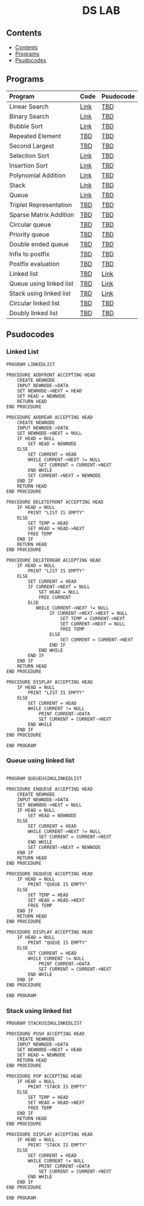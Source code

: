 <h1 align="center">DS LAB</h1>

## Contents
- [Contents](#contents)
- [Programs](#programs)
- [Psudocodes](#psudocodes)

## Programs
| Program | Code | Psudocode |
| :--- | :--- | :--- |
| Linear Search | [Link](https://github.com/csc-mec/DS_LAB/blob/main/linear_search.c) | [TBD](#linear-search) |
| Binary Search | [Link](https://github.com/csc-mec/DS_LAB/blob/main/binary_search.c) | [TBD](#binary-search) |
| Bubble Sort | [Link](https://github.com/csc-mec/DS_LAB/blob/main/bubble_sort.c) | [TBD](#bubble-sort) |
| Repeated Element | [TBD]() | [TBD](#repeated-element) |
| Second Largest | [TBD]() | [TBD](#second-largest) |
| Selection Sort | [Link](https://github.com/csc-mec/DS_LAB/blob/main/selection_sort.c) | [TBD](#selection-sort) |
| Insertion Sort | [Link](https://github.com/csc-mec/DS_LAB/blob/main/InsertionSort.c)| [TBD](#insertion-sort) |
| Polynomial Addition | [Link](https://github.com/csc-mec/DS_LAB/blob/main/polynomial_add.c) | [TBD](#polynomial-addition) |
| Stack | [Link](https://github.com/csc-mec/DS_LAB/blob/main/stack.c) | [TBD](#stack) |
| Queue | [Link](https://github.com/csc-mec/DS_LAB/blob/main/queue.c) | [TBD](#queue) |
| Triplet Representation | [TBD]() | [TBD](#triplet-representation) |
| Sparse Matrix Addition | [TBD]() | [TBD](#sparse-matrix-addition) |
| Circular queue | [TBD]() | [TBD](#circular-queue) |
| Priority queue | [TBD]() | [TBD](#priority-queue) |
| Double ended queue | [TBD]() | [TBD](#double-ended-queue) |
| Infix to postfix | [TBD]() | [TBD](#infix-to-postfix) |
| Postfix evaluation | [TBD]() | [TBD](#postfix-evaluation) |
| Linked list | [TBD]() | [Link](#linked-list) |
| Queue using linked list | [TBD]() | [Link](#queue-using-linked-list) |
| Stack using linked list | [TBD]() | [Link](#stack-using-linked-list) |
| Circular linked list | [TBD]() | [TBD](#circular-linked-list) |
| Doubly linked list | [TBD]() | [TBD](#doubly-linked-list) |


## Psudocodes

### Linked List
```psudocode
PROGRAM LINKEDLIST

PROCEDURE ADDFRONT ACCEPTING HEAD
    CREATE NEWNODE
    INPUT NEWNODE->DATA
    SET NEWNODE->NEXT = HEAD
    SET HEAD = NEWNODE
    RETURN HEAD
END PROCEDURE

PROCEDURE ADDREAR ACCEPTING HEAD
    CREATE NEWNODE
    INPUT NEWNODE->DATA
    SET NEWNODE->NEXT = NULL
    IF HEAD = NULL
        SET HEAD = NEWNODE
    ELSE
        SET CURRENT = HEAD
        WHILE CURRENT->NEXT != NULL
            SET CURRENT = CURRENT->NEXT
        END WHILE
        SET CURRENT->NEXT = NEWNODE
    END IF
    RETURN HEAD
END PROCEDURE

PROCEDURE DELETEFRONT ACCEPTING HEAD
    IF HEAD = NULL
        PRINT "LIST IS EMPTY"
    ELSE
        SET TEMP = HEAD
        SET HEAD = HEAD->NEXT
        FREE TEMP
    END IF
    RETURN HEAD
END PROCEDURE

PROCEDURE DELETEREAR ACCEPTING HEAD
    IF HEAD = NULL
        PRINT "LIST IS EMPTY"
    ELSE
        SET CURRENT = HEAD
        IF CURRENT->NEXT = NULL
            SET HEAD = NULL
            FREE CURRENT
        ELSE
           WHILE CURRENT->NEXT != NULL
                IF CURRENT->NEXT->NEXT = NULL
                    SET TEMP = CURRENT->NEXT
                    SET CURRENT->NEXT = NULL
                    FREE TEMP
                ELSE
                    SET CURRENT = CURRENT->NEXT
                END IF
            END WHILE
        END IF
    END IF
    RETURN HEAD
END PROCEDURE

PROCEDURE DISPLAY ACCEPTING HEAD
    IF HEAD = NULL
        PRINT "LIST IS EMPTY"
    ELSE
        SET CURRENT = HEAD
        WHILE CURRENT != NULL
            PRINT CURRENT->DATA
            SET CURRENT = CURRENT->NEXT
        END WHILE
    END IF
END PROCEDURE

END PROGRAM
```
### Queue using linked list
```psudocode

PROGRAM QUEUEUSINGLINKEDLIST

PROCEDURE ENQUEUE ACCEPTING HEAD
    CREATE NEWNODE
    INPUT NEWNODE->DATA
    SET NEWNODE->NEXT = NULL
    IF HEAD = NULL
        SET HEAD = NEWNODE
    ELSE
        SET CURRENT = HEAD
        WHILE CURRENT->NEXT != NULL
            SET CURRENT = CURRENT->NEXT
        END WHILE
        SET CURRENT->NEXT = NEWNODE
    END IF
    RETURN HEAD
END PROCEDURE

PROCEDURE DEQUEUE ACCEPTING HEAD
    IF HEAD = NULL
        PRINT "QUEUE IS EMPTY"
    ELSE
        SET TEMP = HEAD
        SET HEAD = HEAD->NEXT
        FREE TEMP
    END IF
    RETURN HEAD
END PROCEDURE

PROCEDURE DISPLAY ACCEPTING HEAD
    IF HEAD = NULL
        PRINT "QUEUE IS EMPTY"
    ELSE
        SET CURRENT = HEAD
        WHILE CURRENT != NULL
            PRINT CURRENT->DATA
            SET CURRENT = CURRENT->NEXT
        END WHILE
    END IF
END PROCEDURE

END PROGRAM
```

### Stack using linked list
```psudocode
PROGRAM STACKUSINGLINKEDLIST

PROCEDURE PUSH ACCEPTING HEAD
    CREATE NEWNODE
    INPUT NEWNODE->DATA
    SET NEWNODE->NEXT = HEAD
    SET HEAD = NEWNODE
    RETURN HEAD
END PROCEDURE

PROCEDURE POP ACCEPTING HEAD
    IF HEAD = NULL
        PRINT "STACK IS EMPTY"
    ELSE
        SET TEMP = HEAD
        SET HEAD = HEAD->NEXT
        FREE TEMP
    END IF
    RETURN HEAD
END PROCEDURE

PROCEDURE DISPLAY ACCEPTING HEAD
    IF HEAD = NULL
        PRINT "STACK IS EMPTY"
    ELSE
        SET CURRENT = HEAD
        WHILE CURRENT != NULL
            PRINT CURRENT->DATA
            SET CURRENT = CURRENT->NEXT
        END WHILE
    END IF
END PROCEDURE

END PROGRAM
```




